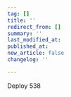 ```yaml
---
tag: []
title: ''
redirect_from: []
summary: ''
last_modified_at: 
published_at: 
new_article: false
changelog: ''

---
```

Deploy 538